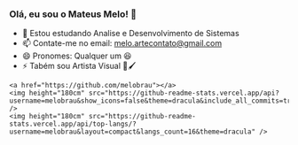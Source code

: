 ### Olá, eu sou o Mateus Melo! 👋

- 🌱 Estou estudando Analise e Desenvolvimento de Sistemas
- 📫 Contate-me no email: melo.artecontato@gmail.com
- 😄 Pronomes: Qualquer um 😆
- ⚡ Tabém sou Artista Visual 🎨🖌


<div>

    <a href="https://github.com/melobrau"></a>
    <img height="180cm" src="https://github-readme-stats.vercel.app/api?username=melobrau&show_icons=false&theme=dracula&include_all_commits=true&count_private=true" />
    <img height="180cm" src="https://github-readme-stats.vercel.app/api/top-langs/?username=melobrau&layout=compact&langs_count=16&theme=dracula" />
</div>
